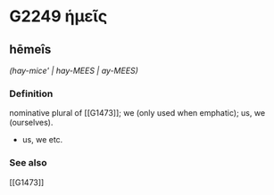 # G2249 ἡμεῖς

## hēmeîs

_(hay-mice' | hay-MEES | ay-MEES)_

### Definition

nominative plural of [[G1473]]; we (only used when emphatic); us, we (ourselves).

- us, we etc.

### See also

[[G1473]]

